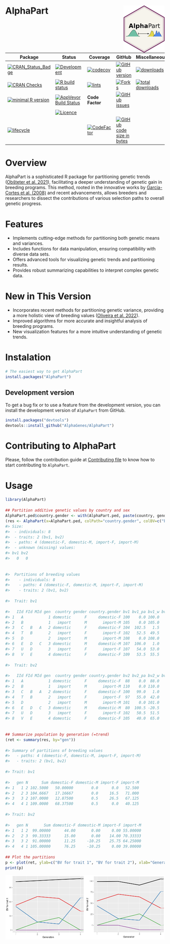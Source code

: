 
<!-- README.md is generated from README.Rmd. Please edit that file -->

# AlphaPart <img src="man/figures/logo.png" align="right" height = 150/>

| Package                                                                                                                                | Status                                                                                                                                                           | Coverage                                                                                                                                                   | GitHub                                                                                                                                                                     | Miscellaneous                                                                                                                                                |
|----------------------------------------------------------------------------------------------------------------------------------------|------------------------------------------------------------------------------------------------------------------------------------------------------------------|------------------------------------------------------------------------------------------------------------------------------------------------------------|----------------------------------------------------------------------------------------------------------------------------------------------------------------------------|--------------------------------------------------------------------------------------------------------------------------------------------------------------|
| [![CRAN_Status_Badge](http://www.r-pkg.org/badges/version/AlphaPart)](https://cran.r-project.org/package=AlphaPart)                    | [![Development](https://img.shields.io/badge/development-active-blue.svg)](https://img.shields.io/badge/development-active-blue.svg)                             | [![codecov](https://codecov.io/gh/AlphaGenes/AlphaPart/branch/version-0.8.2/graph/badge.svg?token=WS7YGNSOVL)](https://codecov.io/gh/AlphaGenes/AlphaPart) | [![GitHub version](https://img.shields.io/badge/GitHub-0.6.8.9000-orange.svg?style=flat-square)](https://github.com/AlphaGenes/AlphaPart/)                                 | [![downloads](https://cranlogs.r-pkg.org/badges/AlphaPart)](https://cranlogs.r-pkg.org/badges/AlphaPart) <!-- line break 1 -->                               |
| [![CRAN Checks](https://cranchecks.info/badges/summary/AlphaPart)](https://cran.r-project.org/web/checks/check_results_AlphaPart.html) | [![R build status](https://github.com/AlphaGenes/AlphaPart/workflows/R-CMD-check/badge.svg)](https://github.com/AlphaGenes/AlphaPart/)                           | [![lints](https://github.com//AlphaGenes/AlphaPart/workflows/lint/badge.svg)](https://github.com/AlphaGenes/AlphaPart/)                                    | [![Forks](https://img.shields.io/badge/forks-NA-blue.svg)](https://github.com/AlphaGenes/AlphaPart/)                                                                       | [![total downloads](https://cranlogs.r-pkg.org/badges/grand-total/AlphaPart)](https://cranlogs.r-pkg.org/badges/grand-total/AlphaPart) <!-- line break 2 --> |
| [![minimal R version](https://img.shields.io/badge/R%3E%3D-3.5.0-6666ff.svg)](https://cran.r-project.org/)                             | [![AppVeyor Build Status](https://ci.appveyor.com/api/projects/status/9gjgy9ff2i15fa4q?svg=true)](https://ci.appveyor.com/project/Prof-ThiagoOliveira/alphapart) | **Code Factor**                                                                                                                                            | [![GitHub issues](https://img.shields.io/github/issues/AlphaGenes/AlphaPart)](https://github.com/AlphaGenes/AlphaPart/issues)
                                                         | [![Licence](https://img.shields.io/badge/licence-GPL--3-blue.svg)](https://www.gnu.org/licenses/gpl-3.0.en.html) <!-- line break 3 -->                       |
| [![lifecycle](https://img.shields.io/badge/lifecycle-maturing-blue.svg)](https://lifecycle.r-lib.org/articles/stages.html)             |                                                                                                                                                                  | [![CodeFactor](https://www.codefactor.io/repository/github/alphagenes/alphapart/badge)](https://www.codefactor.io/repository/github/alphagenes/alphapart)  | [![GitHub code size in bytes](https://img.shields.io/github/languages/code-size/AlphaGenes/AlphaPart.svg)](https://github.com/AlphaGenes/AlphaPart/) <!-- line break 4 --> |                                                                                                                                                              |

# Overview
AlphaPart is a sophisticated R package for partitioning genetic trends ([Obšteter et al. 2021](https://doi.org/10.1186/s12711-021-00600-x)), facilitating a deeper understanding of genetic gain in breeding programs. This method, rooted in the innovative works by [Garcia-Cortes et
al. (2008)](https://doi.org/10.1017/S175173110800205X) and recent advancements, allows breeders and researchers to dissect the contributions of various selection paths to overall genetic progress.

# Features

* Implements cutting-edge methods for partitioning both genetic means and variances.
* Includes functions for data manipulation, ensuring compatibility with diverse data sets.
* Offers advanced tools for visualizing genetic trends and partitioning results.
* Provides robust summarizing capabilities to interpret complex genetic data.

# New in This Version

* Incorporates recent methods for partitioning genetic variance, providing a more holistic view of breeding values ([Oliveira et al. 2022](https://doi.org/10.1186/s12711-023-00804-3)).
* Improved algorithms for more accurate and insightful analysis of breeding programs.
* New visualization features for a more intuitive understanding of genetic trends.

# Instalation

``` r
# The easiest way to get AlphaPart
install.packages("AlphaPart")
```

## Development version

To get a bug fix or to use a feature from the development version, you
can install the development version of `AlphaPart` from GitHub.

``` r
install.packages("devtools")
devtools::install_github("AlphaGenes/AlphaPart")
```

# Contributing to AlphaPart

Please, follow the contribution guide at [Contributing
file](CONTRIBUTING.md) to know how to start contributing to `AlphaPart`.

# Usage

``` r
library(AlphaPart)

## Partition additive genetic values by country and sex
AlphaPart.ped$country.gender <- with(AlphaPart.ped, paste(country, gender, sep="-"))
(res <- AlphaPart(x=AlphaPart.ped, colPath="country.gender", colBV=c("bv1", "bv2")))
#> Size:
#>  - individuals: 8 
#>  - traits: 2 (bv1, bv2)
#>  - paths: 4 (domestic-F, domestic-M, import-F, import-M)
#>  - unknown (missing) values:
#> bv1 bv2 
#>   0   0 


#>  Partitions of breeding values 
#>    - individuals: 8 
#>    - paths: 4 (domestic-F, domestic-M, import-F, import-M)
#>    - traits: 2 (bv1, bv2)

#>  Trait: bv1 

#>   IId FId MId gen  country gender country.gender bv1 bv1_pa bv1_w bv1_domestic-F bv1_domestic-M bv1_import-F bv1_import-M
#> 1   A           1 domestic      F     domestic-F 100    0.0 100.0        100.000            0.0          0.0        0.000
#> 2   B           1   import      M       import-M 105    0.0 105.0          0.000            0.0          0.0      105.000
#> 3   C   B   A   2 domestic      F     domestic-F 104  102.5   1.5         51.500            0.0          0.0       52.500
#> 4   T   B       2   import      F       import-F 102   52.5  49.5          0.000            0.0         49.5       52.500
#> 5   D           2   import      M       import-M 108    0.0 108.0          0.000            0.0          0.0      108.000
#> 6   E   D   C   3 domestic      M     domestic-M 107  106.0   1.0         25.750            1.0          0.0       80.250
#> 7   U   D       3   import      F       import-F 107   54.0  53.0          0.000            0.0         53.0       54.000
#> 8   V   E       4 domestic      F     domestic-F 109   53.5  55.5         68.375            0.5          0.0       40.125

#>  Trait: bv2 

#>   IId FId MId gen  country gender country.gender bv2 bv2_pa bv2_w bv2_domestic-F bv2_domestic-M bv2_import-F bv2_import-M
#> 1   A           1 domestic      F     domestic-F  88    0.0  88.0          88.00           0.00          0.0          0.0
#> 2   B           1   import      M       import-M 110    0.0 110.0           0.00           0.00          0.0        110.0
#> 3   C   B   A   2 domestic      F     domestic-F 100   99.0   1.0          45.00           0.00          0.0         55.0
#> 4   T   B       2   import      F       import-F  97   55.0  42.0           0.00           0.00         42.0         55.0
#> 5   D           2   import      M       import-M 101    0.0 101.0           0.00           0.00          0.0        101.0
#> 6   E   D   C   3 domestic      M     domestic-M  80  100.5 -20.5          22.50         -20.50          0.0         78.0
#> 7   U   D       3   import      F       import-F 102   50.5  51.5           0.00           0.00         51.5         50.5
#> 8   V   E       4 domestic      F     domestic-F 105   40.0  65.0          76.25         -10.25          0.0         39.0


## Summarize population by generation (=trend)
(ret <- summary(res, by="gen"))

#> Summary of partitions of breeding values 
#>   - paths: 4 (domestic-F, domestic-M, import-F, import-M)
#>   - traits: 2 (bv1, bv2)

#> Trait: bv1 

#>   gen N      Sum domestic-F domestic-M import-F import-M
#> 1   1 2 102.5000   50.00000        0.0      0.0   52.500
#> 2   2 3 104.6667   17.16667        0.0     16.5   71.000
#> 3   3 2 107.0000   12.87500        0.5     26.5   67.125
#> 4   4 1 109.0000   68.37500        0.5      0.0   40.125

#> Trait: bv2 

#>   gen N       Sum domestic-F domestic-M import-F import-M
#> 1   1 2  99.00000      44.00       0.00     0.00 55.00000
#> 2   2 3  99.33333      15.00       0.00    14.00 70.33333
#> 3   3 2  91.00000      11.25     -10.25    25.75 64.25000
#> 4   4 1 105.00000      76.25     -10.25     0.00 39.00000

## Plot the partitions
p <- plot(ret, ylab=c("BV for trait 1", "BV for trait 2"), xlab="Generation")
print(p)
```

![](man/figures/README-example1.png)<!-- -->
